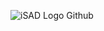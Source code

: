 ![iSAD Logo Github](https://github.com/sirx2713/menu_R10/assets/122817303/8d9cd916-c077-470e-add4-64d669e3f28a)
